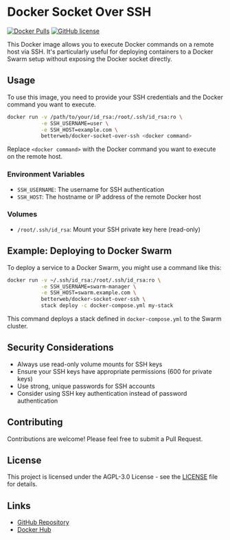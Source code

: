 # Docker Socket Over SSH

[![Docker Pulls](https://img.shields.io/docker/pulls/betterweb/docker-socket-over-ssh.svg)](https://hub.docker.com/r/betterweb/docker-socket-over-ssh)
[![GitHub license](https://img.shields.io/github/license/BetterCorp/docker-socket-over-ssh.svg)](https://github.com/BetterCorp/docker-socket-over-ssh/blob/main/LICENSE)

This Docker image allows you to execute Docker commands on a remote host via SSH. It's particularly useful for deploying containers to a Docker Swarm setup without exposing the Docker socket directly.

## Usage

To use this image, you need to provide your SSH credentials and the Docker command you want to execute.

```bash
docker run -v /path/to/your/id_rsa:/root/.ssh/id_rsa:ro \
           -e SSH_USERNAME=user \
           -e SSH_HOST=example.com \
           betterweb/docker-socket-over-ssh <docker command>
```

Replace `<docker command>` with the Docker command you want to execute on the remote host.

### Environment Variables

- `SSH_USERNAME`: The username for SSH authentication
- `SSH_HOST`: The hostname or IP address of the remote Docker host

### Volumes

- `/root/.ssh/id_rsa`: Mount your SSH private key here (read-only)

## Example: Deploying to Docker Swarm

To deploy a service to a Docker Swarm, you might use a command like this:

```bash
docker run -v ~/.ssh/id_rsa:/root/.ssh/id_rsa:ro \
           -e SSH_USERNAME=swarm-manager \
           -e SSH_HOST=swarm.example.com \
           betterweb/docker-socket-over-ssh \
           stack deploy -c docker-compose.yml my-stack
```

This command deploys a stack defined in `docker-compose.yml` to the Swarm cluster.

## Security Considerations

- Always use read-only volume mounts for SSH keys
- Ensure your SSH keys have appropriate permissions (600 for private keys)
- Use strong, unique passwords for SSH accounts
- Consider using SSH key authentication instead of password authentication

## Contributing

Contributions are welcome! Please feel free to submit a Pull Request.

## License

This project is licensed under the AGPL-3.0 License - see the [LICENSE](LICENSE) file for details.

## Links

- [GitHub Repository](https://github.com/BetterCorp/docker-socket-over-ssh)
- [Docker Hub](https://hub.docker.com/r/betterweb/docker-socket-over-ssh)
